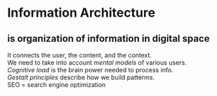 # Information Architecture
## is organization of information in digital space
It connects the user, the content, and the context.\
We need to take into account *mental models* of various users.\
*Cognitive load* is the brain power needed to process info.\
*Gestalt principles* describe how we build patterms.\
SEO = search engine optimization